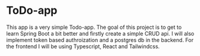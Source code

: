 # ToDo-app
This app is a very simple Todo-app. The goal of this project is to get to learn Spring Boot a bit better and firstly create a simple CRUD api. I will also implement token based authroization and a postgres db in the backend. For the frontend I will be using Typescript, React and Tailwindcss.
